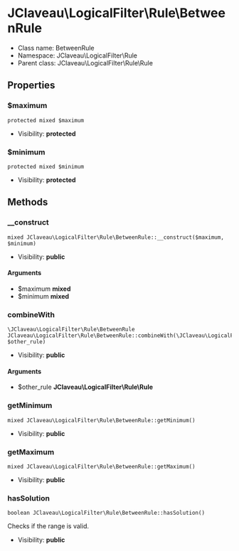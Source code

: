 JClaveau\LogicalFilter\Rule\BetweenRule
===============






* Class name: BetweenRule
* Namespace: JClaveau\LogicalFilter\Rule
* Parent class: JClaveau\LogicalFilter\Rule\Rule





Properties
----------


### $maximum

    protected mixed $maximum





* Visibility: **protected**


### $minimum

    protected mixed $minimum





* Visibility: **protected**


Methods
-------


### __construct

    mixed JClaveau\LogicalFilter\Rule\BetweenRule::__construct($maximum, $minimum)





* Visibility: **public**


#### Arguments
* $maximum **mixed**
* $minimum **mixed**



### combineWith

    \JClaveau\LogicalFilter\Rule\BetweenRule JClaveau\LogicalFilter\Rule\BetweenRule::combineWith(\JClaveau\LogicalFilter\Rule\Rule $other_rule)





* Visibility: **public**


#### Arguments
* $other_rule **JClaveau\LogicalFilter\Rule\Rule**



### getMinimum

    mixed JClaveau\LogicalFilter\Rule\BetweenRule::getMinimum()





* Visibility: **public**




### getMaximum

    mixed JClaveau\LogicalFilter\Rule\BetweenRule::getMaximum()





* Visibility: **public**




### hasSolution

    boolean JClaveau\LogicalFilter\Rule\BetweenRule::hasSolution()

Checks if the range is valid.



* Visibility: **public**



